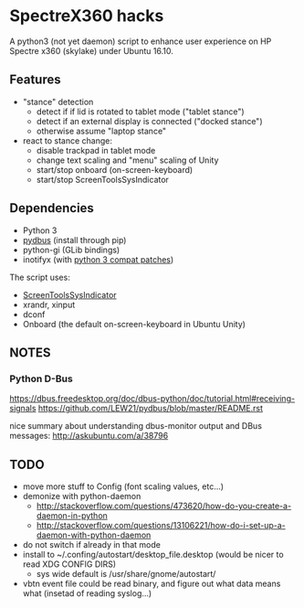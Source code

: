 SpectreX360 hacks
===========================

A python3 (not yet daemon) script to enhance user experience on HP Spectre x360 (skylake) under Ubuntu 16.10.

Features
--------------------------
- "stance" detection
  - detect if if lid is rotated to tablet mode ("tablet stance")
  - detect if an external display is connected ("docked stance")
  - otherwise assume "laptop stance"
- react to stance change:
  - disable trackpad in tablet mode
  - change text scaling and "menu" scaling of Unity
  - start/stop onboard (on-screen-keyboard)
  - start/stop ScreenToolsSysIndicator


Dependencies
---------------------------
- Python 3
- [pydbus](https://github.com/LEW21/pydbus/blob/master/README.rst) (install through pip)
- python-gi (GLib bindings)
- inotifyx (with [python 3 compat patches](https://bugs.launchpad.net/inotifyx/+bug/1006053))

The script uses:
- [ScreenToolsSysIndicator](https://github.com/okaresz/ScreenToolsSysIndicator)
- xrandr, xinput
- dconf
- Onboard (the default on-screen-keyboard in Ubuntu Unity)

NOTES
----------------------------

### Python D-Bus
https://dbus.freedesktop.org/doc/dbus-python/doc/tutorial.html#receiving-signals
https://github.com/LEW21/pydbus/blob/master/README.rst

nice summary about understanding dbus-monitor output and DBus messages: http://askubuntu.com/a/38796


TODO
----------------
- move more stuff to Config (font scaling values, etc...)
- demonize with python-daemon
    - http://stackoverflow.com/questions/473620/how-do-you-create-a-daemon-in-python
    - http://stackoverflow.com/questions/13106221/how-do-i-set-up-a-daemon-with-python-daemon
- do not switch if already in that mode
- install to ~/.confing/autostart/desktop_file.desktop (would be nicer to read XDG CONFIG DIRS)
    - sys wide default is /usr/share/gnome/autostart/
- vbtn event file could be read binary, and figure out what data means what (insetad of reading syslog...)

